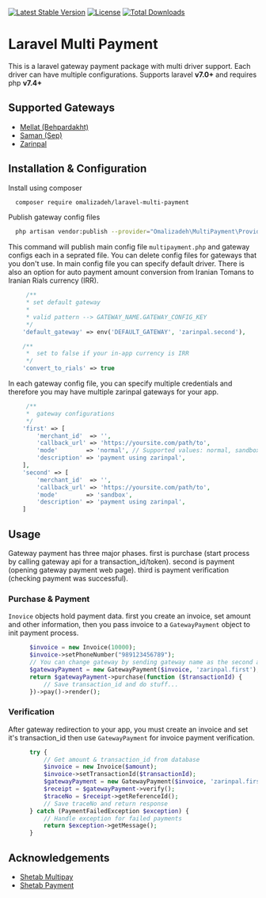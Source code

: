 [![Latest Stable Version](https://poser.pugx.org/omalizadeh/laravel-multi-payment/v)](//packagist.org/packages/omalizadeh/laravel-multi-payment)
[![License](https://poser.pugx.org/omalizadeh/laravel-multi-payment/license)](//packagist.org/packages/omalizadeh/laravel-multi-payment)
[![Total Downloads](https://poser.pugx.org/omalizadeh/laravel-multi-payment/downloads)](//packagist.org/packages/omalizadeh/laravel-multi-payment)

# Laravel Multi Payment
This is a laravel gateway payment package with multi driver support. Each driver can have multiple configurations. Supports laravel **v7.0+** and requires php **v7.4+**

## Supported Gateways
 - [Mellat (Behpardakht)](https://behpardakht.com)
 - [Saman (Sep)](https://sep.ir)
 - [Zarinpal](https://zarinpal.com)

## Installation & Configuration
Install using composer

```bash 
  composer require omalizadeh/laravel-multi-payment
```
Publish gateway config files
```bash
  php artisan vendor:publish --provider="Omalizadeh\MultiPayment\Providers\MultiPaymentServiceProvider"
```
This command will publish main config file `multipayment.php` and gateway configs each in a seprated file. You can delete config files for gateways that you don't use. In main config file you can specify default driver. There is also an option for auto payment amount conversion from Iranian Tomans to Iranian Rials currency (IRR).
```php
     /**
     * set default gateway
     * 
     * valid pattern --> GATEWAY_NAME.GATEWAY_CONFIG_KEY 
     */
    'default_gateway' => env('DEFAULT_GATEWAY', 'zarinpal.second'),

    /**
     *  set to false if your in-app currency is IRR
     */
    'convert_to_rials' => true
```
In each gateway config file, you can specify multiple credentials and therefore you may have multiple zarinpal gateways for your app.
```php
     /**
     *  gateway configurations
     */
    'first' => [
        'merchant_id'  => '',
        'callback_url' => 'https://yoursite.com/path/to',
        'mode'        => 'normal', // Supported values: normal, sandbox, zaringate
        'description' => 'payment using zarinpal',
    ],
    'second' => [
        'merchant_id'  => '',
        'callback_url' => 'https://yoursite.com/path/to',
        'mode'        => 'sandbox',
        'description' => 'payment using zarinpal',
    ]
```
## Usage
Gateway payment has three major phases. first is purchase (start process by calling gateway api for a transaction_id/token). second is payment (opening gateway payment web page). third is payment verification (checking payment was successful).
### Purchase & Payment
`Inovice` objects hold payment data. first you create an invoice, set amount and other information, then you pass invoice to a `GatewayPayment` object to init payment process.
```php
      $invoice = new Invoice(10000);
      $invoice->setPhoneNumber("989123456789");
      // You can change gateway by sending gateway name as the second argument
      $gatewayPayment = new GatewayPayment($invoice, 'zarinpal.first');
      return $gatewayPayment->purchase(function ($transactionId) {
          // Save transaction_id and do stuff...
      })->pay()->render();
```
### Verification
After gateway redirection to your app, you must create an invoice and set it's transaction_id then use `GatewayPayment` for invoice payment verification.
```php
      try {
          // Get amount & transaction_id from database
          $invoice = new Invoice($amount);
          $invoice->setTransactionId($transactionId);
          $gatewayPayment = new GatewayPayment($invoice, 'zarinpal.first');
          $receipt = $gatewayPayment->verify();
          $traceNo = $receipt->getReferenceId();
          // Save traceNo and return response
      } catch (PaymentFailedException $exception) {
          // Handle exception for failed payments
          return $exception->getMessage();
      }
```

## Acknowledgements

 - [Shetab Multipay](https://github.com/shetabit/multipay)
 - [Shetab Payment](https://github.com/shetabit/payment)
   